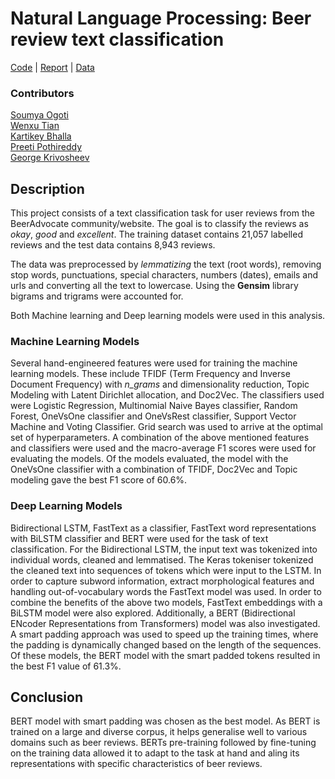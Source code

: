 # Natural Language Processing: Beer review text classification

[Code](https://github.com/SoumyaO/beer-review-text-classification/tree/main/code) | [Report](https://github.com/SoumyaO/beer-review-text-classification/blob/main/Report.pdf) | [Data](https://github.com/SoumyaO/beer-review-text-classification/tree/main/data)

### Contributors
[Soumya Ogoti](https://github.com/SoumyaO)  
[Wenxu Tian](https://github.com/Wayne599)  
[Kartikey Bhalla](https://github.com/KartikeyBhalla)  
[Preeti Pothireddy](https://github.com/preethi799)  
[George Krivosheev](https://github.com/GeorgeKrivosheev)  


## Description
This project consists of a text classification task for user reviews from the BeerAdvocate community/website. The goal is to classify the reviews as *okay*, *good* and *excellent*. The training dataset contains 21,057 labelled reviews and the test data contains 8,943 reviews.

The data was preprocessed by *lemmatizing* the text (root words), removing stop words, punctuations, special characters, numbers (dates), emails and urls and converting all the text to lowercase. Using the **Gensim** library bigrams and trigrams were accounted for.

Both Machine learning and Deep learning models were used in this analysis.

### Machine Learning Models
Several hand-engineered features were used for training the machine learning models. These include TFIDF (Term Frequency and Inverse Document Frequency) with *n_grams* and dimensionality reduction, Topic Modeling with Latent Dirichlet allocation, and Doc2Vec. The classifiers used were Logistic Regression, Multinomial Naive Bayes classifier, Random Forest, OneVsOne classifier and OneVsRest classifier, Support Vector Machine and Voting Classifier. Grid search was used to arrive at the optimal set of hyperparameters. A combination of the above mentioned features and classifiers were used and the macro-average F1 scores were used for evaluating the models. Of the models evaluated, the model with the OneVsOne classifier with a combination of TFIDF, Doc2Vec and Topic modeling gave the best F1 score of 60.6%.

### Deep Learning Models
Bidirectional LSTM, FastText as a classifier, FastText word representations with BiLSTM classifier and BERT were used for the task of text classification. For the Bidirectional LSTM, the input text was tokenized into individual words, cleaned and lemmatised. The Keras tokeniser tokenized the cleaned text into sequences of tokens which were input to the LSTM. In order to capture subword information, extract morphological features and handling out-of-vocabulary words the FastText model was used. In order to combine the benefits of the above two models, FastText embeddings with a BiLSTM model were also explored. Additionally, a BERT (Bidirectional ENcoder Representations from Transformers) model was also investigated. A smart padding approach was used to speed up the training times, where the padding is dynamically changed based on the length of the sequences. Of these models, the BERT model with the smart padded tokens resulted in the best F1 value of 61.3%.

## Conclusion
BERT model with smart padding was chosen as the best model. As BERT is trained on a large and diverse corpus, it helps generalise well to various domains such as beer reviews. BERTs pre-training followed by fine-tuning on the training data allowed it to adapt to the task at hand and aling its representations with specific characteristics of beer reviews.

